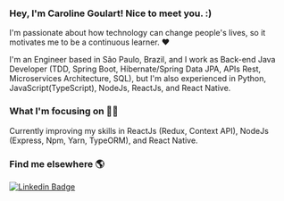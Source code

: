### Hey, I'm Caroline Goulart! Nice to meet you. :)

I'm passionate about how technology can change people's lives, so it motivates me to be a continuous learner. :heart:

I'm an Engineer based in São Paulo, Brazil, and I work as Back-end Java Developer (TDD, Spring Boot, Hibernate/Spring Data JPA, APIs Rest, Microservices Architecture, SQL), but I'm also experienced in Python, JavaScript(TypeScript), NodeJs, ReactJs, and React Native.<br/>

### What I'm focusing on :woman_technologist:

Currently improving my skills in ReactJs (Redux, Context API), NodeJs (Express, Npm, Yarn, TypeORM), and React Native.<br/>

### Find me elsewhere :earth_americas:

[![Linkedin Badge](https://img.shields.io/badge/-LinkedIn-blue?style=flat-square&logo=Linkedin&logoColor=white&link=https://www.linkedin.com/in/harshkumarkhatri/)](https://www.linkedin.com/in/carolinegoulart/) 
